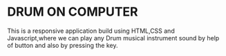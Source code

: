# DRUM ON COMPUTER
This is a responsive application build using HTML,CSS and Javascript,where we can play any Drum musical instrument sound by help of button and also by pressing the key.
